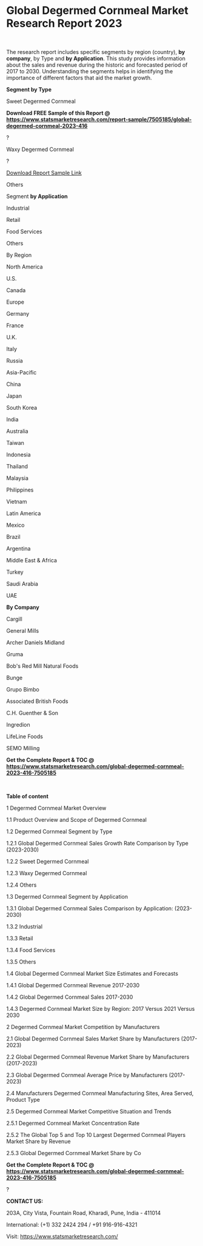 <h1>Global Degermed Cornmeal Market Research Report 2023</h1><br/><p>The research report includes specific segments by region (country), <strong>by company</strong>, by Type and <strong>by Application</strong>. This study provides information about the sales and revenue during the historic and forecasted period of 2017 to 2030. Understanding the segments helps in identifying the importance of different factors that aid the market growth.</p>
 
 
 
 <p><strong>Segment by Type</strong></p>
 
 
 
 <p>Sweet Degermed Cornmeal</p>
 
 
 
 <div><b>Download FREE Sample of this Report @ <a href="https://www.statsmarketresearch.com/download-free-sample/7505185/global-degermed-cornmeal-2023-416">https://www.statsmarketresearch.com/report-sample/7505185/global-degermed-cornmeal-2023-416</a></b></div>
 
 
 
 <p>? </p>
 
 
 
 <p>Waxy Degermed Cornmeal</p>
 
 
 
 <p>? </p>
 
 
 
 <p><a href="https://www.statsmarketresearch.com/download-free-sample/7505185/global-degermed-cornmeal-2023-416">Download Report Sample Link</a></p>
 
 
 
 <p>Others</p>
 
 
 
 <p>Segment <strong>by Application</strong></p>
 
 
 
 <p>Industrial</p>
 
 
 
 <p>Retail</p>
 
 
 
 <p>Food Services</p>
 
 
 
 <p>Others</p>
 
 
 
 <p>By Region</p>
 
 
 
 <p>North America</p>
 
 
 
 <p>U.S.</p>
 
 
 
 <p>Canada</p>
 
 
 
 <p>Europe</p>
 
 
 
 <p>Germany</p>
 
 
 
 <p>France</p>
 
 
 
 <p>U.K.</p>
 
 
 
 <p>Italy</p>
 
 
 
 <p>Russia</p>
 
 
 
 <p>Asia-Pacific</p>
 
 
 
 <p>China</p>
 
 
 
 <p>Japan</p>
 
 
 
 <p>South Korea</p>
 
 
 
 <p>India</p>
 
 
 
 <p>Australia</p>
 
 
 
 <p>Taiwan</p>
 
 
 
 <p>Indonesia</p>
 
 
 
 <p>Thailand</p>
 
 
 
 <p>Malaysia</p>
 
 
 
 <p>Philippines</p>
 
 
 
 <p>Vietnam</p>
 
 
 
 <p>Latin America</p>
 
 
 
 <p>Mexico</p>
 
 
 
 <p>Brazil</p>
 
 
 
 <p>Argentina</p>
 
 
 
 <p>Middle East & Africa</p>
 
 
 
 <p>Turkey</p>
 
 
 
 <p>Saudi Arabia</p>
 
 
 
 <p>UAE</p>
 
 
 
 <p><strong>By Company</strong></p>
 
 
 
 <p>Cargill</p>
 
 
 
 <p>General Mills</p>
 
 
 
 <p>Archer Daniels Midland</p>
 
 
 
 <p>Gruma</p>
 
 
 
 <p>Bob&#39;s Red Mill Natural Foods</p>
 
 
 
 <p>Bunge</p>
 
 
 
 <p>Grupo Bimbo</p>
 
 
 
 <p>Associated British Foods</p>
 
 
 
 <p>C.H. Guenther & Son</p>
 
 
 
 <p>Ingredion</p>
 
 
 
 <p>LifeLine Foods</p>
 
 
 
 <p>SEMO Milling</p>
 
 
 
 <div><b>Get the Complete Report & TOC @ <a href="https://www.statsmarketresearch.com/global-degermed-cornmeal-2023-416-7505185">https://www.statsmarketresearch.com/global-degermed-cornmeal-2023-416-7505185</a></b></div>
 
 
 
 <p><br />
 
 <b>Table of content</b></p>
 
 
 
 <p>1 Degermed Cornmeal Market Overview<br />
 
 1.1 Product Overview and Scope of Degermed Cornmeal<br />
 
 1.2 Degermed Cornmeal Segment by Type<br />
 
 1.2.1 Global Degermed Cornmeal Sales Growth Rate Comparison by Type (2023-2030)<br />
 
 1.2.2 Sweet Degermed Cornmeal<br />
 
 1.2.3 Waxy Degermed Cornmeal<br />
 
 1.2.4 Others<br />
 
 1.3 Degermed Cornmeal Segment by Application<br />
 
 1.3.1 Global Degermed Cornmeal Sales Comparison by Application: (2023-2030)<br />
 
 1.3.2 Industrial<br />
 
 1.3.3 Retail<br />
 
 1.3.4 Food Services<br />
 
 1.3.5 Others<br />
 
 1.4 Global Degermed Cornmeal Market Size Estimates and Forecasts<br />
 
 1.4.1 Global Degermed Cornmeal Revenue 2017-2030<br />
 
 1.4.2 Global Degermed Cornmeal Sales 2017-2030<br />
 
 1.4.3 Degermed Cornmeal Market Size by Region: 2017 Versus 2021 Versus 2030<br />
 
 2 Degermed Cornmeal Market Competition by Manufacturers<br />
 
 2.1 Global Degermed Cornmeal Sales Market Share by Manufacturers (2017-2023)<br />
 
 2.2 Global Degermed Cornmeal Revenue Market Share by Manufacturers (2017-2023)<br />
 
 2.3 Global Degermed Cornmeal Average Price by Manufacturers (2017-2023)<br />
 
 2.4 Manufacturers Degermed Cornmeal Manufacturing Sites, Area Served, Product Type<br />
 
 2.5 Degermed Cornmeal Market Competitive Situation and Trends<br />
 
 2.5.1 Degermed Cornmeal Market Concentration Rate<br />
 
 2.5.2 The Global Top 5 and Top 10 Largest Degermed Cornmeal Players Market Share by Revenue<br />
 
 2.5.3 Global Degermed Cornmeal Market Share by Co</p>
 
 
 
 <div><b>Get the Complete Report & TOC @ <a href="https://www.statsmarketresearch.com/global-degermed-cornmeal-2023-416-7505185">https://www.statsmarketresearch.com/global-degermed-cornmeal-2023-416-7505185</a></b></div>
 
 
 
 <p>? </p>
 
 
 
 <p><b>CONTACT US:</b><br />
 
 203A, City Vista, Fountain Road, Kharadi, Pune, India - 411014<br />
 
 International: (+1) 332 2424 294 / +91 916-916-4321<br />
 
 Visit: <a href="https://www.statsmarketresearch.com/">https://www.statsmarketresearch.com/</a></p>